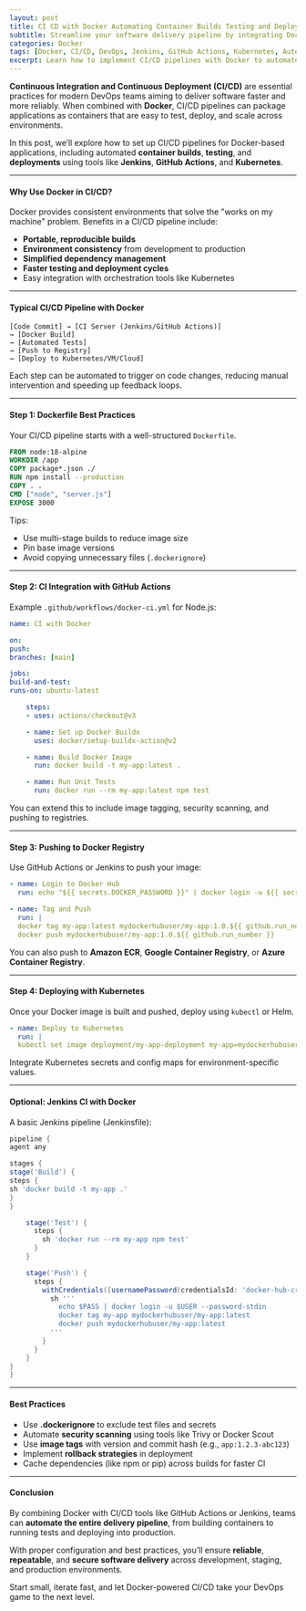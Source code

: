 ```yaml
---
layout: post
title: CI CD with Docker Automating Container Builds Testing and Deployments
subtitle: Streamline your software delivery pipeline by integrating Docker with CI/CD workflows
categories: Docker
tags: [Docker, CI/CD, DevOps, Jenkins, GitHub Actions, Kubernetes, Automation, Containers]
excerpt: Learn how to implement CI/CD pipelines with Docker to automate container builds, testing, and deployments. Explore tools like Jenkins, GitHub Actions, and Kubernetes for a robust DevOps workflow.
---
```

**Continuous Integration and Continuous Deployment (CI/CD)** are essential practices for modern DevOps teams aiming to deliver software faster and more reliably. When combined with **Docker**, CI/CD pipelines can package applications as containers that are easy to test, deploy, and scale across environments.

In this post, we’ll explore how to set up CI/CD pipelines for Docker-based applications, including automated **container builds**, **testing**, and **deployments** using tools like **Jenkins**, **GitHub Actions**, and **Kubernetes**.

---

#### Why Use Docker in CI/CD?

Docker provides consistent environments that solve the "works on my machine" problem. Benefits in a CI/CD pipeline include:

- **Portable, reproducible builds**
- **Environment consistency** from development to production
- **Simplified dependency management**
- **Faster testing and deployment cycles**
- Easy integration with orchestration tools like Kubernetes

---

#### Typical CI/CD Pipeline with Docker

```
[Code Commit] → [CI Server (Jenkins/GitHub Actions)]  
→ [Docker Build]  
→ [Automated Tests]  
→ [Push to Registry]  
→ [Deploy to Kubernetes/VM/Cloud]
```

Each step can be automated to trigger on code changes, reducing manual intervention and speeding up feedback loops.

---

#### Step 1: Dockerfile Best Practices

Your CI/CD pipeline starts with a well-structured `Dockerfile`.

```dockerfile
FROM node:18-alpine
WORKDIR /app
COPY package*.json ./
RUN npm install --production
COPY . .
CMD ["node", "server.js"]
EXPOSE 3000
```

Tips:
- Use multi-stage builds to reduce image size
- Pin base image versions
- Avoid copying unnecessary files (`.dockerignore`)

---

#### Step 2: CI Integration with GitHub Actions

Example `.github/workflows/docker-ci.yml` for Node.js:

```yml
name: CI with Docker

on:
push:
branches: [main]

jobs:
build-and-test:
runs-on: ubuntu-latest

    steps:
    - uses: actions/checkout@v3

    - name: Set up Docker Buildx
      uses: docker/setup-buildx-action@v2

    - name: Build Docker Image
      run: docker build -t my-app:latest .

    - name: Run Unit Tests
      run: docker run --rm my-app:latest npm test
```

You can extend this to include image tagging, security scanning, and pushing to registries.

---

#### Step 3: Pushing to Docker Registry

Use GitHub Actions or Jenkins to push your image:

```yml
- name: Login to Docker Hub
  run: echo "${{ secrets.DOCKER_PASSWORD }}" | docker login -u ${{ secrets.DOCKER_USERNAME }} --password-stdin

- name: Tag and Push
  run: |
  docker tag my-app:latest mydockerhubuser/my-app:1.0.${{ github.run_number }}
  docker push mydockerhubuser/my-app:1.0.${{ github.run_number }}
  ```

You can also push to **Amazon ECR**, **Google Container Registry**, or **Azure Container Registry**.

---

#### Step 4: Deploying with Kubernetes

Once your Docker image is built and pushed, deploy using `kubectl` or Helm.

```yml
- name: Deploy to Kubernetes
  run: |
  kubectl set image deployment/my-app-deployment my-app=mydockerhubuser/my-app:1.0.${{ github.run_number }} --record
  ```

Integrate Kubernetes secrets and config maps for environment-specific values.

---

#### Optional: Jenkins CI with Docker

A basic Jenkins pipeline (Jenkinsfile):

```groovy
pipeline {
agent any

stages {
stage('Build') {
steps {
sh 'docker build -t my-app .'
}
}

    stage('Test') {
      steps {
        sh 'docker run --rm my-app npm test'
      }
    }

    stage('Push') {
      steps {
        withCredentials([usernamePassword(credentialsId: 'docker-hub-creds', usernameVariable: 'USER', passwordVariable: 'PASS')]) {
          sh '''
            echo $PASS | docker login -u $USER --password-stdin
            docker tag my-app mydockerhubuser/my-app:latest
            docker push mydockerhubuser/my-app:latest
          '''
        }
      }
    }
}
}
```

---

#### Best Practices

- Use **.dockerignore** to exclude test files and secrets
- Automate **security scanning** using tools like Trivy or Docker Scout
- Use **image tags** with version and commit hash (e.g., `app:1.2.3-abc123`)
- Implement **rollback strategies** in deployment
- Cache dependencies (like npm or pip) across builds for faster CI

---

#### Conclusion

By combining Docker with CI/CD tools like GitHub Actions or Jenkins, teams can **automate the entire delivery pipeline**, from building containers to running tests and deploying into production.

With proper configuration and best practices, you’ll ensure **reliable**, **repeatable**, and **secure software delivery** across development, staging, and production environments.

Start small, iterate fast, and let Docker-powered CI/CD take your DevOps game to the next level.
